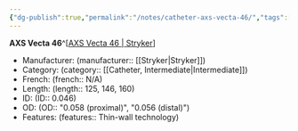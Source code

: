 ```yaml
---
{"dg-publish":true,"permalink":"/notes/catheter-axs-vecta-46/","tags":["catheter"],"created":"2023-11-15T16:49:07.643-08:00","updated":"2023-11-18T21:34:14.475-08:00"}
---
```



**AXS Vecta 46**^[[AXS Vecta 46 | Stryker](https://www.stryker.com/us/en/neurovascular/products/axs-vecta-46.html)]

- Manufacturer: (manufacturer:: [[Stryker\|Stryker]])
- Category: (category:: [[Catheter, Intermediate\|Intermediate]])
- French: (french:: N/A)
- Length: (length:: 125, 146, 160)
- ID: (ID:: 0.046)
- OD: (OD:: "0.058 (proximal)", "0.056 (distal)")
- Features: (features:: Thin-wall technology)
